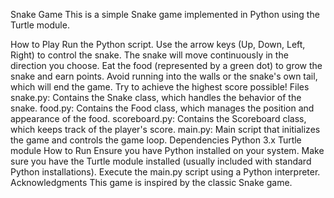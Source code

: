 Snake Game
This is a simple Snake game implemented in Python using the Turtle module.

How to Play
Run the Python script.
Use the arrow keys (Up, Down, Left, Right) to control the snake.
The snake will move continuously in the direction you choose.
Eat the food (represented by a green dot) to grow the snake and earn points.
Avoid running into the walls or the snake's own tail, which will end the game.
Try to achieve the highest score possible!
Files
snake.py: Contains the Snake class, which handles the behavior of the snake.
food.py: Contains the Food class, which manages the position and appearance of the food.
scoreboard.py: Contains the Scoreboard class, which keeps track of the player's score.
main.py: Main script that initializes the game and controls the game loop.
Dependencies
Python 3.x
Turtle module
How to Run
Ensure you have Python installed on your system.
Make sure you have the Turtle module installed (usually included with standard Python installations).
Execute the main.py script using a Python interpreter.
Acknowledgments
This game is inspired by the classic Snake game.
